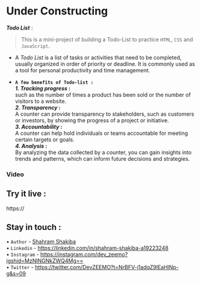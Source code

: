 # Under Constructing
**_Todo List_** :<br/>
  > This is a mini-project of building a Todo-List to practice `HTML`, `CSS` and `JavaScript`.  <br/>

- A _Todo List_ is a list of tasks or activities that need to be completed, usually organized in order of priority or deadline. It is commonly used as a tool for personal productivity and time management. <br/>

- **`A few benefits of Todo-list :`**<br/>
**_1. Tracking progress_ :**<br/>
such as the number of times a product has been sold or the number of visitors to a website.<br/>
**_2. Transparency_ :**<br/>
A counter can provide transparency to stakeholders, such as customers or investors, by showing the progress of a project or initiative.<br/>
**_3. Accountability_ :**<br/>
A counter can help hold individuals or teams accountable for meeting certain targets or goals.<br/>
**_4. Analysis_ :**<br/>
By analyzing the data collected by a counter, you can gain insights into trends and patterns, which can inform future decisions and strategies.

### Video


## Try it live :
 https://

 ## Stay in touch :
 • ` Author ` - <a href="https://t.me/DevZEEMO">Shahram Shakiba</a> <br/>
 • ` Linkedin ` - https://linkedin.com/in/shahram-shakiba-a19223248 <br/>
 • ` Instagram ` - https://instagram.com/dev_zeemo?igshid=MzNlNGNkZWQ4Mg== <br/>
  • `Twitter` - https://twitter.com/DevZEEMO?t=NrBFV-j1adqZ9lEaHlNp-g&s=09

